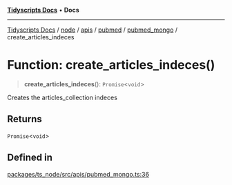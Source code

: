 [**Tidyscripts Docs**](../../../../../../../../../README.md) • **Docs**

***

[Tidyscripts Docs](../../../../../../../../../globals.md) / [node](../../../../../../../README.md) / [apis](../../../../../README.md) / [pubmed](../../../README.md) / [pubmed\_mongo](../README.md) / create\_articles\_indeces

# Function: create\_articles\_indeces()

> **create\_articles\_indeces**(): `Promise`\<`void`\>

Creates the articles_collection indeces

## Returns

`Promise`\<`void`\>

## Defined in

[packages/ts\_node/src/apis/pubmed\_mongo.ts:36](https://github.com/sheunaluko/tidyscripts/blob/master/packages/ts_node/src/apis/pubmed_mongo.ts#L36)
